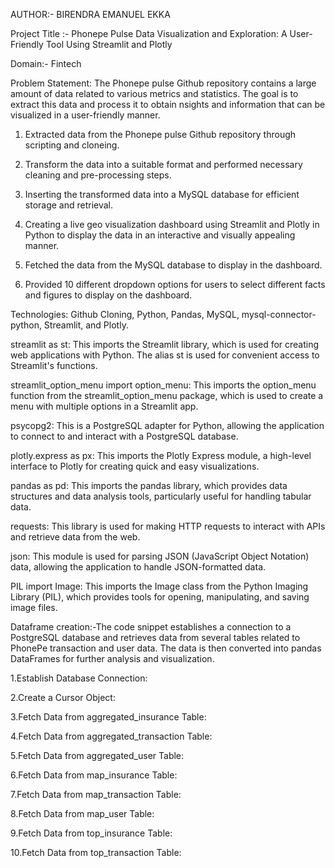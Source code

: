 AUTHOR:- BIRENDRA EMANUEL EKKA

Project Title :- Phonepe Pulse Data Visualization and Exploration:
                 A User-Friendly Tool Using Streamlit and Plotly

Domain:- Fintech

Problem Statement: The Phonepe pulse Github repository contains a large amount of data related to
                   various metrics and statistics. The goal is to extract this data and process it to obtain
                   nsights and information that can be visualized in a user-friendly manner.

1. Extracted data from the Phonepe pulse Github repository through scripting and
    cloneing.
2. Transform the data into a suitable format and performed necessary cleaning
    and pre-processing steps.
3. Inserting the transformed data into a MySQL database for efficient storage and
    retrieval.
4. Creating a live geo visualization dashboard using Streamlit and Plotly in Python
    to display the data in an interactive and visually appealing manner.
5. Fetched the data from the MySQL database to display in the dashboard.

6. Provided 10 different dropdown options for users to select different
    facts and figures to display on the dashboard.


Technologies: Github Cloning, Python, Pandas, MySQL,
             mysql-connector-python, Streamlit, and Plotly.
             
streamlit as st: 
This imports the Streamlit library, which is used for creating web applications with Python. 
The alias st is used for convenient access to Streamlit's functions.

streamlit_option_menu import option_menu: 
This imports the option_menu function from the streamlit_option_menu package, 
which is used to create a menu with multiple options in a Streamlit app.

psycopg2: 
This is a PostgreSQL adapter for Python, 
allowing the application to connect to and interact with a PostgreSQL database.

plotly.express as px: 
This imports the Plotly Express module, 
a high-level interface to Plotly for creating quick and easy visualizations.

pandas as pd: 
This imports the pandas library, which provides data structures and data analysis tools,
particularly useful for handling tabular data.

requests: 
This library is used for making HTTP requests to interact with APIs and retrieve data from the web.

json: 
This module is used for parsing JSON (JavaScript Object Notation) data,
 allowing the application to handle JSON-formatted data.

PIL import Image: 
This imports the Image class from the Python Imaging Library (PIL), 
which provides tools for opening, manipulating, and saving image files.

Dataframe creation:-The code snippet establishes a connection to a PostgreSQL database and retrieves data from 
                    several tables related to PhonePe transaction and user data. 
                    The data is then converted into pandas DataFrames for further analysis and visualization.
                     
1.Establish Database Connection:

2.Create a Cursor Object:

3.Fetch Data from aggregated_insurance Table:

4.Fetch Data from aggregated_transaction Table:

5.Fetch Data from aggregated_user Table:

6.Fetch Data from map_insurance Table:

7.Fetch Data from map_transaction Table:

8.Fetch Data from map_user Table:

9.Fetch Data from top_insurance Table:

10.Fetch Data from top_transaction Table:
